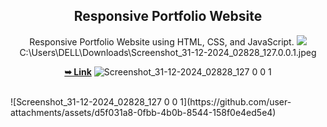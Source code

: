 <div align="center">
  

  <h2 a![Uploading Screenshot_31-12-2024_02828_127.0.0.1.jpeg…]()
lign="center">Responsive Portfolio Website</h2>

  Responsive Portfolio Website using HTML, CSS, and JavaScript.
  <img src="C:\Users\DELL\Downloads\Screenshot_31-12-2024_02828_127.0.0.1.jpeg">
  C:\Users\DELL\Downloads\Screenshot_31-12-2024_02828_127.0.0.1.jpeg

  <a href="https://github.com/sheeshpal-singh/Myprojects-Portfolio"><strong>➥ Link</strong></a>
![Screenshot_31-12-2024_02828_127 0 0 1](https://github.com/user-attachments/assets/d5f031a8-0fbb-4b0b-8544-158f0e4ed5e4)

</div>

<br />
![Screenshot_31-12-2024_02828_127 0 0 1](https://github.com/user-attachments/assets/d5f031a8-0fbb-4b0b-8544-158f0e4ed5e4)
